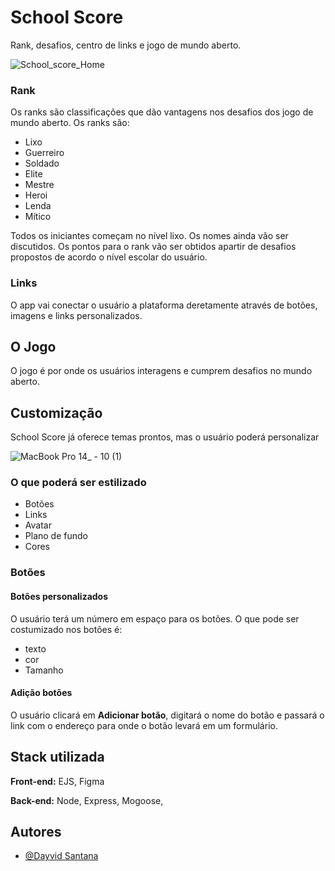 # School Score
Rank, desafios, centro de links e jogo de mundo aberto.

![School_score_Home](https://user-images.githubusercontent.com/77745454/150705029-cd6096e5-d7ed-4037-8900-6c1d0e8d39b0.png)

### Rank
Os ranks são classificações que dão vantagens nos desafios dos jogo de mundo aberto. Os ranks são:
- Lixo
- Guerreiro
- Soldado
- Elite
- Mestre
- Heroi
- Lenda
- Mítico

Todos os iniciantes começam no nível lixo. Os nomes ainda vão ser discutidos.
Os pontos para o rank vão ser obtidos apartir de desafios propostos de acordo o nível escolar do usuário.

### Links
O app vai conectar o usuário a plataforma deretamente através de botões, imagens e links personalizados.

## O Jogo
O jogo é por onde os usuários interagens e cumprem desafios no mundo aberto.


## Customização
School Score já oferece temas prontos, mas o usuário poderá personalizar

![MacBook Pro 14_ - 10 (1)](https://user-images.githubusercontent.com/77745454/150705098-1544f1d3-9595-4cad-ab55-ec7aed16b6b2.png)

### O que poderá ser estilizado
- Botões
- Links
- Avatar
- Plano de fundo
- Cores

### Botões
#### Botões personalizados
O usuário terá um número em espaço para os botões.
O que pode ser costumizado nos botões é:
- texto
- cor
- Tamanho

#### Adição botões
O usuário clicará em <strong>Adicionar botão</strong>, digitará o nome do botão e passará o link com o endereço para onde o botão levará em um formulário. 



## Stack utilizada

**Front-end:** EJS, Figma

**Back-end:** Node, Express, Mogoose,




## Autores

- [@Dayvid Santana](https://www.github.com/Dayvid-san)

